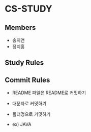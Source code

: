 # CS-STUDY


## Members

- 송지연
- 정지홍



## Study Rules





## Commit Rules

- README 파일은 README로 커밋하기
- 대문자로 커밋하기
- 폴더명으로 커밋하기

- ex) JAVA